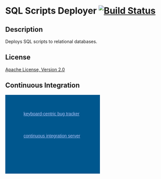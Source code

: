 SQL Scripts Deployer [![Build Status](https://travis-ci.org/satrapu/sql-scripts-deployer.png?branch=master)](https://travis-ci.org/satrapu/sql-scripts-deployer)
========================

Description
-
Deploys SQL scripts to relational databases.

License
-
[Apache License, Version 2.0](http://www.apache.org/licenses/LICENSE-2.0.html)

Continuous Integration
-
<div style="background: #00578e url('http://www.jetbrains.com/img/banners/Codebetter300x250.png') no-repeat 0 50%; margin:0;padding:0;text-decoration:none;text-indent:0;letter-spacing:-0.001em; width:300px; height:250px"> 
  <a href="http://www.jetbrains.com/youtrack" 
     title="YouTrack by JetBrains" 
     style="margin: 52px 0 0 58px;padding: 0; float: left;font-size: 14px; background-image:none;border:0;color: #acc4f9; font-family: trebuchet ms,arial,sans-serif;font-weight: normal;text-align:left;">
    keyboard-centric bug tracker
  </a> 
  <a href="http://www.jetbrains.com/teamcity" 
     title="TeamCity by JetBrains" 
     style="margin:0 0 0 58px;padding:122px 0 0 0;font-size:14px; background-image:none;border:0;display:block; color: #acc4f9; font-family: trebuchet ms,arial,sans-serif;font-weight: normal;text-align:left;">
    continuous integration server
  </a> 
</div>
